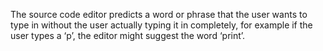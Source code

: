 The source code editor predicts a word or phrase that the user wants to type in without the user actually typing it in completely, for example if the user types a ‘p’, the editor might suggest the word ‘print’.

